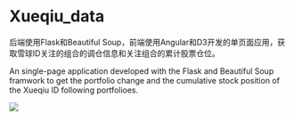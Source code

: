 # Xueqiu_data
后端使用Flask和Beautiful Soup，前端使用Angular和D3开发的单页面应用，获取雪球ID关注的组合的调仓信息和关注组合的累计股票仓位。

An single-page application developed with the Flask and Beautiful Soup framwork to get the portfolio change and the cumulative stock position of the Xueqiu ID following portfolioes.

![](http://wx3.sinaimg.cn/mw690/4bfe2763ly1fcq73r0zubj21kw149qdh.jpg)
